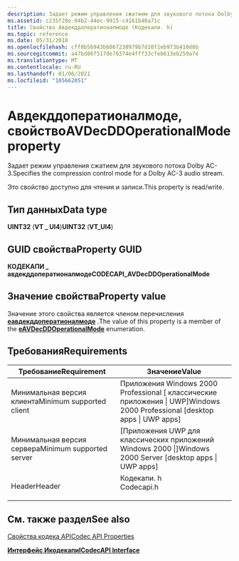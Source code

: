 ```yaml
---
description: Задает режим управления сжатием для звукового потока Dolby AC-3.
ms.assetid: c235f28e-94b2-44ec-9915-c4161b40a71c
title: Свойство Авдекддоператионалмоде (Кодекапи. h)
ms.topic: reference
ms.date: 05/31/2018
ms.openlocfilehash: cff8b56943b6867238979b7d10f1eb973b410d8b
ms.sourcegitcommit: a47bd86f517de76374e4fff33cfeb613eb259a7e
ms.translationtype: MT
ms.contentlocale: ru-RU
ms.lasthandoff: 01/06/2021
ms.locfileid: "105662051"
---
```

# <a name="avdecddoperationalmode-property"></a><span data-ttu-id="c960f-103">Авдекддоператионалмоде, свойство</span><span class="sxs-lookup"><span data-stu-id="c960f-103">AVDecDDOperationalMode property</span></span>

<span data-ttu-id="c960f-104">Задает режим управления сжатием для звукового потока Dolby AC-3.</span><span class="sxs-lookup"><span data-stu-id="c960f-104">Specifies the compression control mode for a Dolby AC-3 audio stream.</span></span>

<span data-ttu-id="c960f-105">Это свойство доступно для чтения и записи.</span><span class="sxs-lookup"><span data-stu-id="c960f-105">This property is read/write.</span></span>

## <a name="data-type"></a><span data-ttu-id="c960f-106">Тип данных</span><span class="sxs-lookup"><span data-stu-id="c960f-106">Data type</span></span>

<span data-ttu-id="c960f-107">**UINT32** (**VT \_ UI4**)</span><span class="sxs-lookup"><span data-stu-id="c960f-107">**UINT32** (**VT\_UI4**)</span></span>

## <a name="property-guid"></a><span data-ttu-id="c960f-108">GUID свойства</span><span class="sxs-lookup"><span data-stu-id="c960f-108">Property GUID</span></span>

<span data-ttu-id="c960f-109">**КОДЕКАПИ \_ авдекддоператионалмоде**</span><span class="sxs-lookup"><span data-stu-id="c960f-109">**CODECAPI\_AVDecDDOperationalMode**</span></span>

## <a name="property-value"></a><span data-ttu-id="c960f-110">Значение свойства</span><span class="sxs-lookup"><span data-stu-id="c960f-110">Property value</span></span>

<span data-ttu-id="c960f-111">Значение этого свойства является членом перечисления [**еавдекддоператионалмоде**](/windows/desktop/api/codecapi/ne-codecapi-eavdecddoperationalmode) .</span><span class="sxs-lookup"><span data-stu-id="c960f-111">The value of this property is a member of the [**eAVDecDDOperationalMode**](/windows/desktop/api/codecapi/ne-codecapi-eavdecddoperationalmode) enumeration.</span></span>

## <a name="requirements"></a><span data-ttu-id="c960f-112">Требования</span><span class="sxs-lookup"><span data-stu-id="c960f-112">Requirements</span></span>



| <span data-ttu-id="c960f-113">Требование</span><span class="sxs-lookup"><span data-stu-id="c960f-113">Requirement</span></span> | <span data-ttu-id="c960f-114">Значение</span><span class="sxs-lookup"><span data-stu-id="c960f-114">Value</span></span> |
|-------------------------------------|---------------------------------------------------------------------------------------|
| <span data-ttu-id="c960f-115">Минимальная версия клиента</span><span class="sxs-lookup"><span data-stu-id="c960f-115">Minimum supported client</span></span><br/> | <span data-ttu-id="c960f-116">Приложения Windows 2000 Professional \[ классические приложения \| UWP\]</span><span class="sxs-lookup"><span data-stu-id="c960f-116">Windows 2000 Professional \[desktop apps \| UWP apps\]</span></span><br/>                     |
| <span data-ttu-id="c960f-117">Минимальная версия сервера</span><span class="sxs-lookup"><span data-stu-id="c960f-117">Minimum supported server</span></span><br/> | <span data-ttu-id="c960f-118">\[Приложения UWP для классических приложений Windows 2000 \|\]</span><span class="sxs-lookup"><span data-stu-id="c960f-118">Windows 2000 Server \[desktop apps \| UWP apps\]</span></span><br/>                           |
| <span data-ttu-id="c960f-119">Header</span><span class="sxs-lookup"><span data-stu-id="c960f-119">Header</span></span><br/>                   | <dl> <span data-ttu-id="c960f-120"><dt>Кодекапи. h</dt></span><span class="sxs-lookup"><span data-stu-id="c960f-120"><dt>Codecapi.h</dt></span></span> </dl> |



## <a name="see-also"></a><span data-ttu-id="c960f-121">См. также раздел</span><span class="sxs-lookup"><span data-stu-id="c960f-121">See also</span></span>

<dl> <dt>

[<span data-ttu-id="c960f-122">Свойства кодека API</span><span class="sxs-lookup"><span data-stu-id="c960f-122">Codec API Properties</span></span>](codec-api-properties.md)
</dt> <dt>

[<span data-ttu-id="c960f-123">**Интерфейс Икодекапи**</span><span class="sxs-lookup"><span data-stu-id="c960f-123">**ICodecAPI Interface**</span></span>](/windows/desktop/api/Strmif/nn-strmif-icodecapi)
</dt> </dl>

 

 




